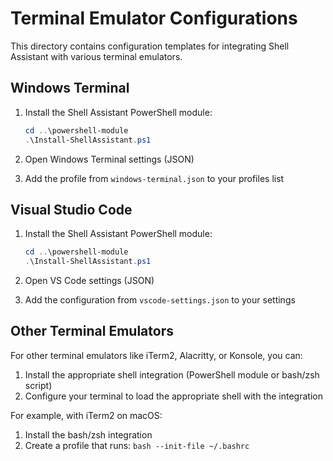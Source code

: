 # Terminal Emulator Configurations

This directory contains configuration templates for integrating Shell Assistant with various terminal emulators.

## Windows Terminal

1. Install the Shell Assistant PowerShell module:
   ```powershell
   cd ..\powershell-module
   .\Install-ShellAssistant.ps1
   ```

2. Open Windows Terminal settings (JSON)

3. Add the profile from `windows-terminal.json` to your profiles list

## Visual Studio Code

1. Install the Shell Assistant PowerShell module:
   ```powershell
   cd ..\powershell-module
   .\Install-ShellAssistant.ps1
   ```

2. Open VS Code settings (JSON)

3. Add the configuration from `vscode-settings.json` to your settings

## Other Terminal Emulators

For other terminal emulators like iTerm2, Alacritty, or Konsole, you can:

1. Install the appropriate shell integration (PowerShell module or bash/zsh script)
2. Configure your terminal to load the appropriate shell with the integration

For example, with iTerm2 on macOS:
1. Install the bash/zsh integration
2. Create a profile that runs: `bash --init-file ~/.bashrc`
